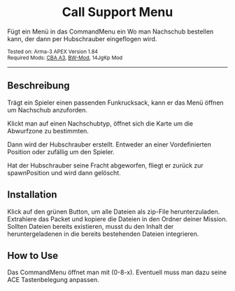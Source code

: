 
<h1 align="center">
  Call Support Menu
</h1>
<p> 
Fügt ein Menü in das CommandMenu ein Wo man Nachschub bestellen kann, der dann per Hubschrauber eingeflogen wird. 
</p>
<p> 
  <sub>
  Tested on: Arma-3 APEX Version 1.84<br/>
  Required Mods: <a href="https://github.com/CBATeam/CBA_A3/releases">CBA A3</a>, <a href="http:/bwmod.de/">BW-Mod</a>, 14JgKp Mod<br/>
</p>
<hr>

## Beschreibung
Trägt ein Spieler einen passenden Funkrucksack, kann er das Menü öffnen um Nachschub anzuforden.

Klickt man auf einen Nachschubtyp, öffnet sich die Karte um die Abwurfzone zu bestimmten.

Dann wird der Hubschrauber erstellt. Entweder an einer Vordefinierten Position oder zufällig um den Spieler.

Hat der Hubschrauber seine Fracht abgeworfen, fliegt er zurück zur spawnPosition und wird dann gelöscht.

## Installation
Klick auf den grünen Button, um alle Dateien als zip-File herunterzuladen.
Extrahiere das Packet und kopiere die Dateien in den Ordner deiner Mission.
Sollten Dateien bereits existieren, musst du den Inhalt der heruntergeladenen in die bereits bestehenden Dateien integrieren.

## How to Use
Das CommandMenu öffnet man mit (0-8-x). Eventuell muss man dazu seine ACE Tastenbelegung anpassen.


 
